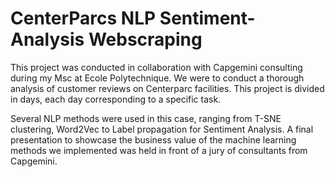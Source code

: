 # CenterParcs NLP Sentiment-Analysis Webscraping

This project was conducted in collaboration with Capgemini consulting during my Msc at Ecole Polytechnique.
We were to conduct a thorough analysis of customer reviews on Centerparc facilities.
This project is divided in days, each day corresponding to a specific task.

Several NLP methods were used in this case, ranging from T-SNE clustering, Word2Vec to Label propagation for Sentiment Analysis.
A final presentation to showcase the business value of the machine learning methods we implemented was held in front of a jury of consultants from Capgemini.
